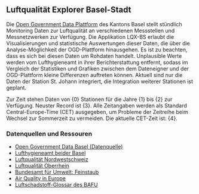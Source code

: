 ## Luftqualität Explorer Basel-Stadt
Die [Open Government Data Plattform](https://data.bs.ch) des Kantons Basel stellt stündlich Monitoring Daten zur Luftqualität an verschiedenen Messstellen und Messnetzwerken zur Verfügung. Die Applikation LQX-BS erlaubt die Visualisierungen und statistische Auswertungen dieser Daten, die über die Analyse-Möglichkeit der OGD-Plattform hinausgehen. Es ist zu beachten, dass es sich bei diesen Daten um Rohdaten handelt. Unplausible Werte werden vom Lufthygieneamt in ihrer Berichterstattung entfernt, sodass im Vergleich der Statistiken und Grafiken zwischen dem Dateneigner und der OGD-Plattform kleine Differenzen auftreten können. Aktuell sind nur die Daten der Station St. Johann integriert, die Integration weiterer Stationen ist geplant.

Zur Zeit stehen Daten von {0} Stationen für die Jahre {1} bis {2} zur Verfügung. Neuster Record ist {3}. Alle Zeitangaben werden als Standard Central-Europe-Time (CET) ausgegeben, um Probleme der Zeitreihe beim Wechsel zur Sommerzeit zu vermeiden. Die aktuelle CET-Zeit ist: {4}.

### Datenquellen und Ressouren
- [Open Government Data Basel (Datenquelle)](https://www.opendata.bs.ch/)
- [Lufthygieneamt beider Basel](https://www.baselland.ch/politik-und-behorden/direktionen/bau-und-umweltschutzdirektion/lufthygiene)
- [Luftqualität Nordwestschweiz](https://luftqualitaet.ch/)
- [Luftqualität Oberrhein](http://www.luft-am-oberrhein.net/)
- [Bundesamt für Umwelt: Feinstaub](https://www.bafu.admin.ch/bafu/de/home/themen/luft/fachinformationen/luftqualitaet-in-der-schweiz/feinstaub.html)
- [Air Quality in Europe](https://www.airqualitynow.eu/index.php)
- [Luftschadstoff-Glossar des BAFU](https://www.bafu.admin.ch/bafu/de/home/themen/luft/luftschadstoff-glossar.html)